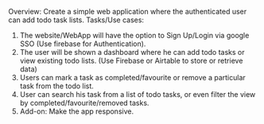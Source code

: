Overview:
Create a simple web application where the authenticated user can add todo task lists.
Tasks/Use cases:
1. The website/WebApp will have the option to Sign Up/Login via google SSO (Use
firebase for Authentication).
2. The user will be shown a dashboard where he can add todo tasks or view existing todo
lists. (Use Firebase or Airtable to store or retrieve data)
3. Users can mark a task as completed/favourite or remove a particular task from the todo
list.
4. User can search his task from a list of todo tasks, or even filter the view by
completed/favourite/removed tasks.
5. Add-on: Make the app responsive.
